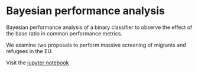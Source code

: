 # Bayesian performance analysis

Bayesian performance analysis of a binary classifier to observe the effect of the base ratio in common performance metrics. 

We examine two proposals to perform massive screening of migrants and refugees in the EU.

Visit the [jupyter notebook](bayesian-analysis.ipynb)